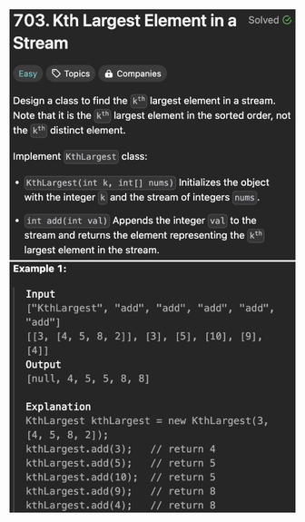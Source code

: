 <img width="565" alt="topic" src="./desc_kth_largest_ele_in_a_stream.png">
<img width="565" alt="topic" src="./example_kth_largest_ele_in_a_stream.png">
